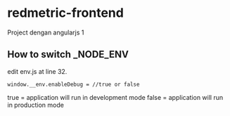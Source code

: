 # redmetric-frontend

Project dengan angularjs 1

## How to switch _NODE_ENV
edit env.js at line 32.
```
window.__env.enableDebug = //true or false
```
true  = application will run in development mode
false = application will run in production mode